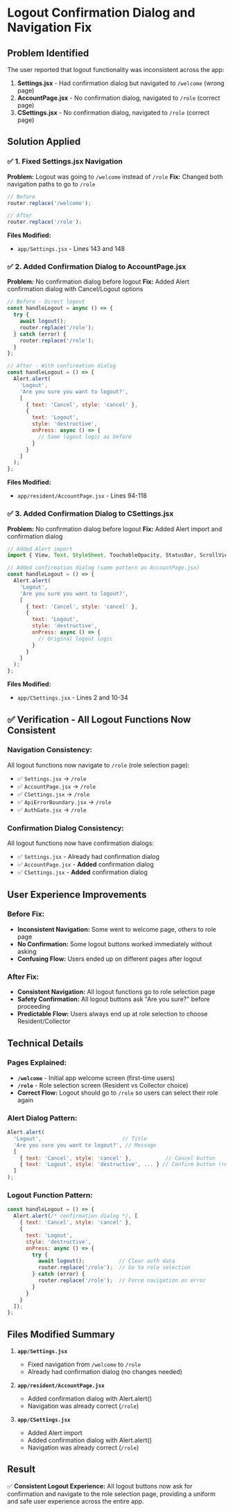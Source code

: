 # Logout Confirmation Dialog and Navigation Fix

## Problem Identified
The user reported that logout functionality was inconsistent across the app:
1. **Settings.jsx** - Had confirmation dialog but navigated to `/welcome` (wrong page)
2. **AccountPage.jsx** - No confirmation dialog, navigated to `/role` (correct page)
3. **CSettings.jsx** - No confirmation dialog, navigated to `/role` (correct page)

## Solution Applied

### ✅ **1. Fixed Settings.jsx Navigation**
**Problem:** Logout was going to `/welcome` instead of `/role`
**Fix:** Changed both navigation paths to go to `/role`

```javascript
// Before
router.replace('/welcome');

// After  
router.replace('/role');
```

**Files Modified:**
- `app/Settings.jsx` - Lines 143 and 148

### ✅ **2. Added Confirmation Dialog to AccountPage.jsx**
**Problem:** No confirmation dialog before logout
**Fix:** Added Alert confirmation dialog with Cancel/Logout options

```javascript
// Before - Direct logout
const handleLogout = async () => {
  try {
    await logout();
    router.replace('/role');
  } catch (error) {
    router.replace('/role');
  }
};

// After - With confirmation dialog
const handleLogout = () => {
  Alert.alert(
    'Logout',
    'Are you sure you want to logout?',
    [
      { text: 'Cancel', style: 'cancel' },
      {
        text: 'Logout',
        style: 'destructive',
        onPress: async () => {
          // Same logout logic as before
        }
      }
    ]
  );
};
```

**Files Modified:**
- `app/resident/AccountPage.jsx` - Lines 94-118

### ✅ **3. Added Confirmation Dialog to CSettings.jsx**
**Problem:** No confirmation dialog before logout
**Fix:** Added Alert import and confirmation dialog

```javascript
// Added Alert import
import { View, Text, StyleSheet, TouchableOpacity, StatusBar, ScrollView, Alert } from 'react-native';

// Added confirmation dialog (same pattern as AccountPage.jsx)
const handleLogout = () => {
  Alert.alert(
    'Logout',
    'Are you sure you want to logout?',
    [
      { text: 'Cancel', style: 'cancel' },
      {
        text: 'Logout',
        style: 'destructive',
        onPress: async () => {
          // Original logout logic
        }
      }
    ]
  );
};
```

**Files Modified:**
- `app/CSettings.jsx` - Lines 2 and 10-34

## ✅ **Verification - All Logout Functions Now Consistent**

### **Navigation Consistency:**
All logout functions now navigate to `/role` (role selection page):
- ✅ `Settings.jsx` → `/role` 
- ✅ `AccountPage.jsx` → `/role`
- ✅ `CSettings.jsx` → `/role`
- ✅ `ApiErrorBoundary.jsx` → `/role`
- ✅ `AuthGate.jsx` → `/role`

### **Confirmation Dialog Consistency:**
All logout functions now have confirmation dialogs:
- ✅ `Settings.jsx` - Already had confirmation dialog
- ✅ `AccountPage.jsx` - **Added** confirmation dialog
- ✅ `CSettings.jsx` - **Added** confirmation dialog

## **User Experience Improvements**

### **Before Fix:**
- **Inconsistent Navigation:** Some went to welcome page, others to role page
- **No Confirmation:** Some logout buttons worked immediately without asking
- **Confusing Flow:** Users ended up on different pages after logout

### **After Fix:**
- **Consistent Navigation:** All logout functions go to role selection page
- **Safety Confirmation:** All logout buttons ask "Are you sure?" before proceeding
- **Predictable Flow:** Users always end up at role selection to choose Resident/Collector

## **Technical Details**

### **Pages Explained:**
- **`/welcome`** - Initial app welcome screen (first-time users)
- **`/role`** - Role selection screen (Resident vs Collector choice)
- **Correct Flow:** Logout should go to `/role` so users can select their role again

### **Alert Dialog Pattern:**
```javascript
Alert.alert(
  'Logout',                          // Title
  'Are you sure you want to logout?', // Message
  [
    { text: 'Cancel', style: 'cancel' },           // Cancel button
    { text: 'Logout', style: 'destructive', ... } // Confirm button (red)
  ]
);
```

### **Logout Function Pattern:**
```javascript
const handleLogout = () => {
  Alert.alert(/* confirmation dialog */, [
    { text: 'Cancel', style: 'cancel' },
    {
      text: 'Logout',
      style: 'destructive',
      onPress: async () => {
        try {
          await logout();           // Clear auth data
          router.replace('/role');  // Go to role selection
        } catch (error) {
          router.replace('/role');  // Force navigation on error
        }
      }
    }
  ]);
};
```

## **Files Modified Summary**

1. **`app/Settings.jsx`**
   - Fixed navigation from `/welcome` to `/role`
   - Already had confirmation dialog (no changes needed)

2. **`app/resident/AccountPage.jsx`**
   - Added confirmation dialog with Alert.alert()
   - Navigation was already correct (`/role`)

3. **`app/CSettings.jsx`**
   - Added Alert import
   - Added confirmation dialog with Alert.alert()
   - Navigation was already correct (`/role`)

## **Result**
✅ **Consistent Logout Experience:** All logout buttons now ask for confirmation and navigate to the role selection page, providing a uniform and safe user experience across the entire app.
